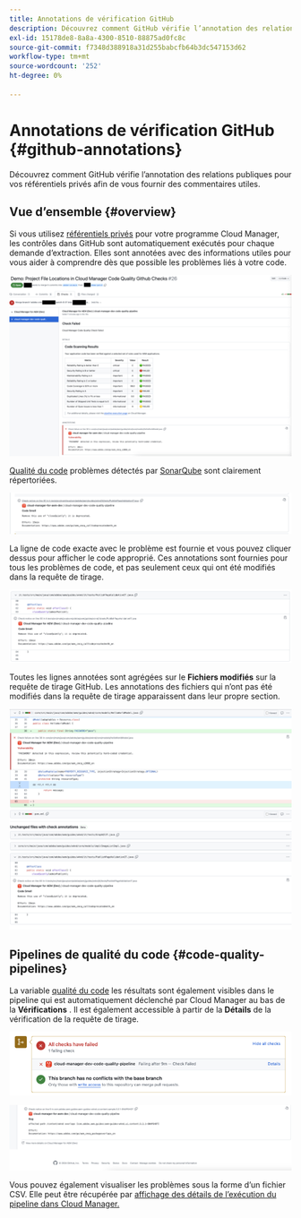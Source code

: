 ```yaml
---
title: Annotations de vérification GitHub
description: Découvrez comment GitHub vérifie l’annotation des relations publiques pour vos référentiels privés afin de vous fournir des commentaires utiles.
exl-id: 15178de8-8a8a-4300-8510-88875ad0fc8c
source-git-commit: f7348d388918a31d255babcfb64b3dc547153d62
workflow-type: tm+mt
source-wordcount: '252'
ht-degree: 0%

---
```



# Annotations de vérification GitHub {#github-annotations}

Découvrez comment GitHub vérifie l’annotation des relations publiques pour vos référentiels privés afin de vous fournir des commentaires utiles.

## Vue d’ensemble {#overview}

Si vous utilisez [référentiels privés](private-repositories.md) pour votre programme Cloud Manager, les contrôles dans GitHub sont automatiquement exécutés pour chaque demande d’extraction. Elles sont annotées avec des informations utiles pour vous aider à comprendre dès que possible les problèmes liés à votre code.

![Exemple d’annotations de vérification GitHub](assets/github-check-annotations.png)

[Qualité du code](/help/implementing/cloud-manager/code-quality-testing.md) problèmes détectés par [SonarQube](/help/implementing/cloud-manager/custom-code-quality-rules.md) sont clairement répertoriées.

![Exemple d’annotation de problème de code](assets/github-check-annotations-example.png)

La ligne de code exacte avec le problème est fournie et vous pouvez cliquer dessus pour afficher le code approprié. Ces annotations sont fournies pour tous les problèmes de code, et pas seulement ceux qui ont été modifiés dans la requête de tirage.

![Exemple d’annotation de problème de code](assets/github-check-annotations-example-code.png)

Toutes les lignes annotées sont agrégées sur le **Fichiers modifiés** sur la requête de tirage GitHub. Les annotations des fichiers qui n’ont pas été modifiés dans la requête de tirage apparaissent dans leur propre section.

![Exemple d’annotations sur l’onglet des fichiers modifiés](assets/github-check-annotations-files-changed.png)

## Pipelines de qualité du code {#code-quality-pipelines}

La variable [qualité du code](/help/implementing/cloud-manager/code-quality-testing.md) les résultats sont également visibles dans le pipeline qui est automatiquement déclenché par Cloud Manager au bas de la **Vérifications** . Il est également accessible à partir de la **Détails** de la vérification de la requête de tirage.

![Exemple d’annotations](assets/github-check-annotations-code-quality.png)

![Exemple d’annotations](assets/github-check-annotations-code-quality-2.png)

Vous pouvez également visualiser les problèmes sous la forme d’un fichier CSV. Elle peut être récupérée par [affichage des détails de l’exécution du pipeline dans Cloud Manager.](/help/implementing/cloud-manager/configuring-pipelines/managing-pipelines.md#view-details)
